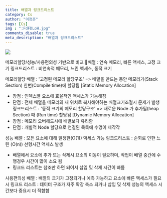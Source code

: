 ```yaml
---
title: 배열과 링크드리스트
category: Cs
author: "이정훈"
tags: [Cs]
img : ":FdFDLoH.jpg"
comments_disable: true
meta_description: "배열과 링크드리스트"
---
```


![](https://i.imgur.com/FdFDLoH.jpg)

메모리할당/성능/사용편의성 기반으로 비교
배열 : 연속 메모리, 빠른 액세스, 고정 크기
링크드리스트 : 비연속적 메모리, 느린 액세스, 동적 크기

메모리할당
배열 : '고정된 메모리 할당구조' => 배열을 만드는 동안 메모리가(Stack Section) 한번(Compile time)에  할당됨 [Static Memory Allocation]
- 장점 : 인덱스별 요소에 효율적인 액세스가 가능해짐
- 단점 : 전체 배열을 메모리의 새 위치로 복사해야하는 배열크기조절시 문제가 발생
링크드리스트 : '동적 크기의 메모리 할당구조' => 새로운 Node 가 추가될(heap Section) 때 (Run time) 할당됨 [Dynamic Memory Allocation]
- 장점 : 메모리 오버헤드시에 배열보다 유리함
- 단점 : 개별적 Node 할당으로 연결된 목록에 수명이 제각각

성능
배열 : 모든 요소에 대해 일정한(O(1)) 액세스 가능
링크드리스트 : 순회로 인한 느린 (O(n)) 선형시간 액세스 발생
- 배열에서 요소에 추가 또는 삭제시 요소의 이동이 필요하며, 작업이 배열 중간에 수행경우 시간이 많이 소요 됨
- 링크드 리스트는 참조만 하면 되어서 삽입 및 삭제 시간이 빠름

사용편의성
배열 : 배열의 크기가 고정되거나 예측 가능하고 요소에 빠른 액세스가 필요 시
링크드 리스트 : 데이터 구조가 자주 확장 축소 되거나 삽입 및 삭제 성능의 액세스 시간보다 중요시  더 적합함